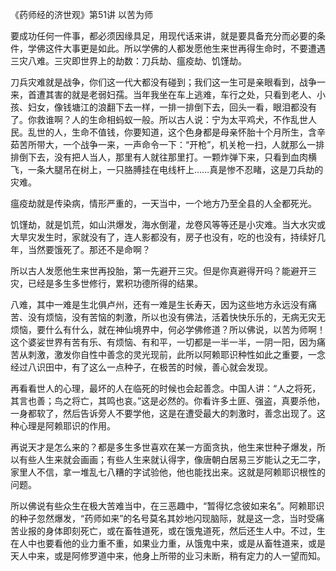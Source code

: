 《药师经的济世观》第51讲 以苦为师

要成功任何一件事，都必须因缘具足，用现代话来讲，就是要具备充分而必要的条件，学佛这件大事更是如此。所以学佛的人都发愿他生来世再得生命时，不要遭遇三灾八难。三灾即世界上的劫数：刀兵劫、瘟疫劫、饥馑劫。

刀兵灾难就是战争，你们这一代大都没有碰到；我们这一生可是亲眼看到，战争一来，首遭其害的就是老弱妇孺。当年我坐在车上逃难，车行之处，只看到老人、小孩、妇女，像钱塘江的浪翻下去一样，一排一排倒下去，回头一看，眼泪都没有了。你救谁啊？人的生命相蚂蚁一般。所以古人说：宁为太平鸡犬，不作乱世人民。乱世的人，生命不值钱，你要知道，这个色身都是母亲怀胎十个月所生，含辛茹苦所带大，一个战争一来，一声命令一下：“开枪”，机关枪一扫，人就那么一排排倒下去，没有把人当人，那里有人就往那里打。一颗炸弹下来，只看到血肉横飞，一条大腿吊在树上，一只胳膊挂在电线杆上……真是惨不忍睹，这是刀兵劫的灾难。

瘟疫劫就是传染病，情形严重的，一天当中，一个地方乃至全县的人全都死光。

饥馑劫，就是饥荒，如山洪爆发，海水倒灌，龙卷风等等还是小灾难。当大水灾或大旱灾发生时，家就没有了，连人影都没有，房子也没有，吃的也没有，持续好几年，当然要饿死了。那还不是命啊？

所以古人发愿他生来世再投胎，第一先避开三灾。但是你真避得开吗？能避开三灾，已经是多生多世修行，累积功德所得的结果。

八难，其中一难是生北俱卢州，还有一难是生长寿天，因为这些地方永远没有痛苦、没有烦恼，没有苦恼的刺激，所以也没有佛法，活着快快乐乐的，无病无灾无烦恼，要什么有什么，就在神仙境界中，何必学佛修道？所以佛说，以苦为师啊！这个婆娑世界有苦有乐、有烦恼、有和平，一切都是一半一半，一阴一阳，因为痛苦从刺激，激发你自性中善念的灵光现前，此所以阿赖耶识种性如此之重要，一念经过八识田中，有了这么一点种子，在极苦的时候，善心就会发现。

再看看世人的心理，最坏的人在临死的时候也会起善念。中国人讲：“人之将死，其言也善；鸟之将亡，其鸣也哀。”这是必然的。你看许多土匪、强盗，真要杀他，一身都软了，然后告诉旁人不要学他，这是在遭受最大的刺激时，善念出现了。这种心理是阿赖耶识的作用。

再说天才是怎么来的？都是多生多世喜欢在某一方面贪执，他生来世种子爆发，所以有些人生来就会画画；有些人生来就认得字，像唐朝白居易三岁能认之无二字，家里人不信，拿一堆乱七八糟的字试验他，他也能找出来。这就是阿赖耶识根性的问题。

所以佛说有些众生在极大苦难当中，在三恶趣中，“暂得忆念彼如来名”。阿赖耶识的种子忽然爆发，“药师如来”的名号莫名其妙地闪现脑际，就是这一念，当时受痛苦业报的身体即刻死亡，或在畜牲道死，或在饿鬼道死，然后还生人中。不过，生在人中也要看他的业力重不重，如果业力重，从饿鬼中来，或是从畜牲道来，或是天人中来，或是阿修罗道中来，他身上所带的业习未断，稍有定力的人一望而知。
